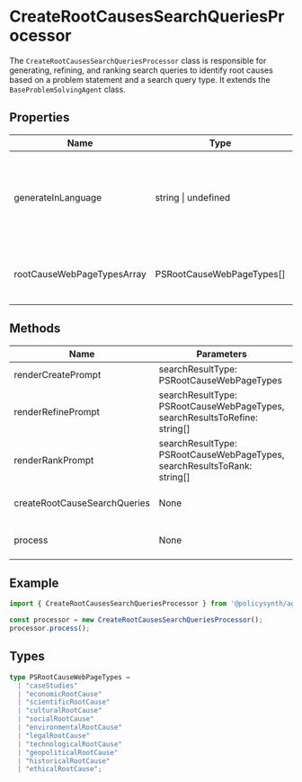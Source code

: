 # CreateRootCausesSearchQueriesProcessor

The `CreateRootCausesSearchQueriesProcessor` class is responsible for generating, refining, and ranking search queries to identify root causes based on a problem statement and a search query type. It extends the `BaseProblemSolvingAgent` class.

## Properties

| Name                   | Type                              | Description                                                                 |
|------------------------|-----------------------------------|-----------------------------------------------------------------------------|
| generateInLanguage     | string \| undefined               | The language in which to generate search queries. Defaults to "Icelandic".  |
| rootCauseWebPageTypesArray | PSRootCauseWebPageTypes[]     | An array of predefined root cause web page types.                           |

## Methods

| Name                   | Parameters                                                                 | Return Type | Description                                                                 |
|------------------------|---------------------------------------------------------------------------|-------------|-----------------------------------------------------------------------------|
| renderCreatePrompt     | searchResultType: PSRootCauseWebPageTypes                                  | Promise<any[]> | Generates a prompt for creating search queries.                             |
| renderRefinePrompt     | searchResultType: PSRootCauseWebPageTypes, searchResultsToRefine: string[] | Promise<any[]> | Generates a prompt for refining search queries.                             |
| renderRankPrompt       | searchResultType: PSRootCauseWebPageTypes, searchResultsToRank: string[]   | Promise<any[]> | Generates a prompt for ranking search queries.                              |
| createRootCauseSearchQueries | None                                                                | Promise<void> | Creates root cause search queries for each type in `rootCauseWebPageTypesArray`. |
| process                | None                                                                      | Promise<void> | Main processing function to create root cause search queries.               |

## Example

```typescript
import { CreateRootCausesSearchQueriesProcessor } from '@policysynth/agents/problems/create/createRootCauseSearchQueries.js';

const processor = new CreateRootCausesSearchQueriesProcessor();
processor.process();
```

## Types

```typescript
type PSRootCauseWebPageTypes = 
  | "caseStudies"
  | "economicRootCause"
  | "scientificRootCause"
  | "culturalRootCause"
  | "socialRootCause"
  | "environmentalRootCause"
  | "legalRootCause"
  | "technologicalRootCause"
  | "geopoliticalRootCause"
  | "historicalRootCause"
  | "ethicalRootCause";
```